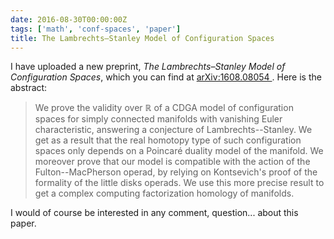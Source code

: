 ```yaml
---
date: 2016-08-30T00:00:00Z
tags: ['math', 'conf-spaces', 'paper']
title: The Lambrechts–Stanley Model of Configuration Spaces
---
```


I have uploaded a new preprint, *The Lambrechts–Stanley Model of Configuration Spaces*, which you can find at [arXiv:1608.08054 ](http://arxiv.org/abs/1608.08054).<!--more--> Here is the abstract:

> We prove the validity over $\mathbb{R}$ of a CDGA model of configuration spaces for simply connected manifolds with vanishing Euler characteristic, answering a conjecture of Lambrechts--Stanley. We get as a result that the real homotopy type of such configuration spaces only depends on a Poincaré duality model of the manifold. We moreover prove that our model is compatible with the action of the Fulton--MacPherson operad, by relying on Kontsevich's proof of the formality of the little disks operads. We use this more precise result to get a complex computing factorization homology of manifolds.

I would of course be interested in any comment, question... about this paper.
